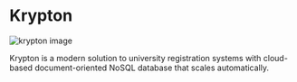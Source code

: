 # Krypton

![krypton image](https://gcdn.pbrd.co/images/yfQ3j1RFcO3s.png?o=1)<br/>

Krypton is a modern solution to university registration systems with cloud-based document-oriented NoSQL database that scales automatically.
